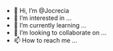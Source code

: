 - 👋 Hi, I’m @Jocrecia
- 👀 I’m interested in ...
- 🌱 I’m currently learning ...
- 💞️ I’m looking to collaborate on ...
- 📫 How to reach me ...

<!---
Jocrecia/Jocrecia is a ✨ special ✨ repository because its `README.md` (this file) appears on your GitHub profile.
You can click the Preview link to take a look at your changes.
--->
